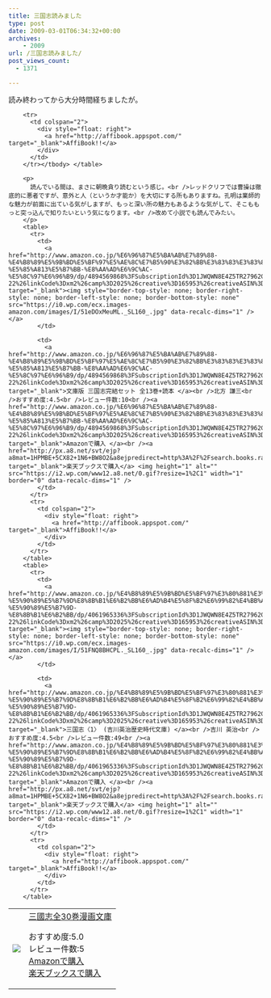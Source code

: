 ```yaml
---
title: 三国志読みました
type: post
date: 2009-03-01T06:34:32+00:00
archives:
    - 2009
url: /三国志読みました/
post_views_count:
  - 1371

---
```

読み終わってから大分時間経ちましたが。

<table>
  <tr>
    <td>
      <a href="http://www.amazon.co.jp/%E4%B8%89%E5%9C%8B%E5%BF%97%E5%85%A830%E5%B7%BB%E6%BC%AB%E7%94%BB%E6%96%87%E5%BA%AB/dp/4267890013%3FSubscriptionId%3D1JWQWN8E4Z5TR27962G2%26tag%3Dgaeaffibook-22%26linkCode%3Dxm2%26camp%3D2025%26creative%3D165953%26creativeASIN%3D4267890013" target="_blank"><img style="border-top-style: none; border-right-style: none; border-left-style: none; border-bottom-style: none" src="https://i2.wp.com/ecx.images-amazon.com/images/I/61VZA3PFSML._SL160_.jpg" data-recalc-dims="1" /> </a>
    </td>
    <td>
      <a href="http://www.amazon.co.jp/%E4%B8%89%E5%9C%8B%E5%BF%97%E5%85%A830%E5%B7%BB%E6%BC%AB%E7%94%BB%E6%96%87%E5%BA%AB/dp/4267890013%3FSubscriptionId%3D1JWQWN8E4Z5TR27962G2%26tag%3Dgaeaffibook-22%26linkCode%3Dxm2%26camp%3D2025%26creative%3D165953%26creativeASIN%3D4267890013" target="_blank">三國志全30巻漫画文庫 </a></p>
      <p>
        おすすめ度:5.0<br />レビュー件数:5<br /><a href="http://www.amazon.co.jp/%E4%B8%89%E5%9C%8B%E5%BF%97%E5%85%A830%E5%B7%BB%E6%BC%AB%E7%94%BB%E6%96%87%E5%BA%AB/dp/4267890013%3FSubscriptionId%3D1JWQWN8E4Z5TR27962G2%26tag%3Dgaeaffibook-22%26linkCode%3Dxm2%26camp%3D2025%26creative%3D165953%26creativeASIN%3D4267890013" target="_blank">Amazonで購入 </a><br /><a href="http://px.a8.net/svt/ejp?a8mat=1HPMBE+5CX82+1N6+BW8O2&a8ejpredirect=http%3A%2F%2Fsearch.books.rakuten.co.jp%2Fbksearch%2Fdt%3Fg%3D001%26bisbn%3D4267890013" target="_blank">楽天ブックスで購入</a> <img height="1" alt="" src="https://i2.wp.com/www12.a8.net/0.gif?resize=1%2C1" width="1" border="0" data-recalc-dims="1" /> </td> </tr> 
        
        <tr>
          <td colspan="2">
            <div style="float: right">
              <a href="http://affibook.appspot.com/" target="_blank">AffiBook!!</a>
            </div>
          </td>
        </tr></tbody> </table> 
        
        <p>
          読んでいる間は、まさに朝晩貪り読むという感じ。<br />レッドクリフでは曹操は徹底的に悪者ですが、意外と人（というか才能か）を大切にする所もありますね。孔明は業師的な魅力が前面に出ている気がしますが、もっと深い所の魅力もあるような気がして、そこももっと突っ込んで知りたいという気になります。<br />改めて小説でも読んでみたい。
        </p>
        <table>
          <tr>
            <td>
              <a href="http://www.amazon.co.jp/%E6%96%87%E5%BA%AB%E7%89%88-%E4%B8%89%E5%9B%BD%E5%BF%97%E5%AE%8C%E7%B5%90%E3%82%BB%E3%83%83%E3%83%88-%E5%85%A813%E5%B7%BB-%E8%AA%AD%E6%9C%AC-%E5%8C%97%E6%96%B9/dp/4894569868%3FSubscriptionId%3D1JWQWN8E4Z5TR27962G2%26tag%3Dgaeaffibook-22%26linkCode%3Dxm2%26camp%3D2025%26creative%3D165953%26creativeASIN%3D4894569868" target="_blank"><img style="border-top-style: none; border-right-style: none; border-left-style: none; border-bottom-style: none" src="https://i0.wp.com/ecx.images-amazon.com/images/I/51eDOxMeuML._SL160_.jpg" data-recalc-dims="1" /> </a>
            </td>
            
            <td>
              <a href="http://www.amazon.co.jp/%E6%96%87%E5%BA%AB%E7%89%88-%E4%B8%89%E5%9B%BD%E5%BF%97%E5%AE%8C%E7%B5%90%E3%82%BB%E3%83%83%E3%83%88-%E5%85%A813%E5%B7%BB-%E8%AA%AD%E6%9C%AC-%E5%8C%97%E6%96%B9/dp/4894569868%3FSubscriptionId%3D1JWQWN8E4Z5TR27962G2%26tag%3Dgaeaffibook-22%26linkCode%3Dxm2%26camp%3D2025%26creative%3D165953%26creativeASIN%3D4894569868" target="_blank">文庫版 三国志完結セット 全13巻+読本 </a><br />北方 謙三<br />おすすめ度:4.5<br />レビュー件数:10<br /><a href="http://www.amazon.co.jp/%E6%96%87%E5%BA%AB%E7%89%88-%E4%B8%89%E5%9B%BD%E5%BF%97%E5%AE%8C%E7%B5%90%E3%82%BB%E3%83%83%E3%83%88-%E5%85%A813%E5%B7%BB-%E8%AA%AD%E6%9C%AC-%E5%8C%97%E6%96%B9/dp/4894569868%3FSubscriptionId%3D1JWQWN8E4Z5TR27962G2%26tag%3Dgaeaffibook-22%26linkCode%3Dxm2%26camp%3D2025%26creative%3D165953%26creativeASIN%3D4894569868" target="_blank">Amazonで購入 </a><br /><a href="http://px.a8.net/svt/ejp?a8mat=1HPMBE+5CX82+1N6+BW8O2&a8ejpredirect=http%3A%2F%2Fsearch.books.rakuten.co.jp%2Fbksearch%2Fdt%3Fg%3D001%26bisbn%3D4894569868" target="_blank">楽天ブックスで購入</a> <img height="1" alt="" src="https://i2.wp.com/www12.a8.net/0.gif?resize=1%2C1" width="1" border="0" data-recalc-dims="1" />
            </td>
          </tr>
          <tr>
            <td colspan="2">
              <div style="float: right">
                <a href="http://affibook.appspot.com/" target="_blank">AffiBook!!</a>
              </div>
            </td>
          </tr>
        </table>
        <table>
          <tr>
            <td>
              <a href="http://www.amazon.co.jp/%E4%B8%89%E5%9B%BD%E5%BF%97%E3%80%881%E3%80%89-%E5%90%89%E5%B7%9D%E8%8B%B1%E6%B2%BB%E6%AD%B4%E5%8F%B2%E6%99%82%E4%BB%A3%E6%96%87%E5%BA%AB-%E5%90%89%E5%B7%9D-%E8%8B%B1%E6%B2%BB/dp/4061965336%3FSubscriptionId%3D1JWQWN8E4Z5TR27962G2%26tag%3Dgaeaffibook-22%26linkCode%3Dxm2%26camp%3D2025%26creative%3D165953%26creativeASIN%3D4061965336" target="_blank"><img style="border-top-style: none; border-right-style: none; border-left-style: none; border-bottom-style: none" src="https://i0.wp.com/ecx.images-amazon.com/images/I/51FNQ8BHCPL._SL160_.jpg" data-recalc-dims="1" /> </a>
            </td>
            
            <td>
              <a href="http://www.amazon.co.jp/%E4%B8%89%E5%9B%BD%E5%BF%97%E3%80%881%E3%80%89-%E5%90%89%E5%B7%9D%E8%8B%B1%E6%B2%BB%E6%AD%B4%E5%8F%B2%E6%99%82%E4%BB%A3%E6%96%87%E5%BA%AB-%E5%90%89%E5%B7%9D-%E8%8B%B1%E6%B2%BB/dp/4061965336%3FSubscriptionId%3D1JWQWN8E4Z5TR27962G2%26tag%3Dgaeaffibook-22%26linkCode%3Dxm2%26camp%3D2025%26creative%3D165953%26creativeASIN%3D4061965336" target="_blank">三国志〈1〉 (吉川英治歴史時代文庫) </a><br />吉川 英治<br />おすすめ度:4.5<br />レビュー件数:49<br /><a href="http://www.amazon.co.jp/%E4%B8%89%E5%9B%BD%E5%BF%97%E3%80%881%E3%80%89-%E5%90%89%E5%B7%9D%E8%8B%B1%E6%B2%BB%E6%AD%B4%E5%8F%B2%E6%99%82%E4%BB%A3%E6%96%87%E5%BA%AB-%E5%90%89%E5%B7%9D-%E8%8B%B1%E6%B2%BB/dp/4061965336%3FSubscriptionId%3D1JWQWN8E4Z5TR27962G2%26tag%3Dgaeaffibook-22%26linkCode%3Dxm2%26camp%3D2025%26creative%3D165953%26creativeASIN%3D4061965336" target="_blank">Amazonで購入 </a><br /><a href="http://px.a8.net/svt/ejp?a8mat=1HPMBE+5CX82+1N6+BW8O2&a8ejpredirect=http%3A%2F%2Fsearch.books.rakuten.co.jp%2Fbksearch%2Fdt%3Fg%3D001%26bisbn%3D4061965336" target="_blank">楽天ブックスで購入</a> <img height="1" alt="" src="https://i2.wp.com/www12.a8.net/0.gif?resize=1%2C1" width="1" border="0" data-recalc-dims="1" />
            </td>
          </tr>
          <tr>
            <td colspan="2">
              <div style="float: right">
                <a href="http://affibook.appspot.com/" target="_blank">AffiBook!!</a>
              </div>
            </td>
          </tr>
        </table>